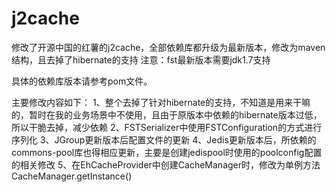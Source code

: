 j2cache
=======

修改了开源中国的红薯的j2cache，全部依赖库都升级为最新版本，修改为maven结构，且去掉了hibernate的支持
注意：fst最新版本需要jdk1.7支持

具体的依赖库版本请参考pom文件。

主要修改内容如下：
    1、整个去掉了针对hibernate的支持，不知道是用来干嘛的，暂时在我的业务场景中不使用，且由于原版本中依赖的hibernate版本过低，所以干脆去掉，减少依赖
    2、FSTSerializer中使用FSTConfiguration的方式进行序列化
    3、JGroup更新版本后配置文件的更新
    4、Jedis更新版本后，所依赖的commons-pool库也得相应更新，主要是创建jedispool时使用的poolconfig配置的相关修改
    5、在EhCacheProvider中创建CacheManager时，修改为单例方法CacheManager.getInstance()